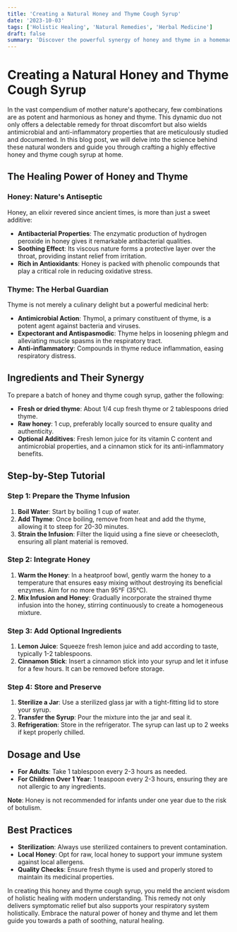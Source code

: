 ```yaml
---
title: 'Creating a Natural Honey and Thyme Cough Syrup'
date: '2023-10-03'
tags: ['Holistic Healing', 'Natural Remedies', 'Herbal Medicine']
draft: false
summary: 'Discover the powerful synergy of honey and thyme in a homemade cough syrup that soothes the throat and calms persistent coughs.'
---
```


# Creating a Natural Honey and Thyme Cough Syrup

In the vast compendium of mother nature's apothecary, few combinations are as potent and harmonious as honey and thyme. This dynamic duo not only offers a delectable remedy for throat discomfort but also wields antimicrobial and anti-inflammatory properties that are meticulously studied and documented. In this blog post, we will delve into the science behind these natural wonders and guide you through crafting a highly effective honey and thyme cough syrup at home.

## The Healing Power of Honey and Thyme

### Honey: Nature's Antiseptic

Honey, an elixir revered since ancient times, is more than just a sweet additive:
- **Antibacterial Properties**: The enzymatic production of hydrogen peroxide in honey gives it remarkable antibacterial qualities.
- **Soothing Effect**: Its viscous nature forms a protective layer over the throat, providing instant relief from irritation.
- **Rich in Antioxidants**: Honey is packed with phenolic compounds that play a critical role in reducing oxidative stress.

### Thyme: The Herbal Guardian

Thyme is not merely a culinary delight but a powerful medicinal herb:
- **Antimicrobial Action**: Thymol, a primary constituent of thyme, is a potent agent against bacteria and viruses.
- **Expectorant and Antispasmodic**: Thyme helps in loosening phlegm and alleviating muscle spasms in the respiratory tract.
- **Anti-inflammatory**: Compounds in thyme reduce inflammation, easing respiratory distress.

## Ingredients and Their Synergy

To prepare a batch of honey and thyme cough syrup, gather the following:

- **Fresh or dried thyme**: About 1/4 cup fresh thyme or 2 tablespoons dried thyme.
- **Raw honey**: 1 cup, preferably locally sourced to ensure quality and authenticity.
- **Optional Additives**: Fresh lemon juice for its vitamin C content and antimicrobial properties, and a cinnamon stick for its anti-inflammatory benefits.

## Step-by-Step Tutorial

### Step 1: Prepare the Thyme Infusion

1. **Boil Water**: Start by boiling 1 cup of water.
2. **Add Thyme**: Once boiling, remove from heat and add the thyme, allowing it to steep for 20-30 minutes.
3. **Strain the Infusion**: Filter the liquid using a fine sieve or cheesecloth, ensuring all plant material is removed.

### Step 2: Integrate Honey

1. **Warm the Honey**: In a heatproof bowl, gently warm the honey to a temperature that ensures easy mixing without destroying its beneficial enzymes. Aim for no more than 95°F (35°C).
2. **Mix Infusion and Honey**: Gradually incorporate the strained thyme infusion into the honey, stirring continuously to create a homogeneous mixture.

### Step 3: Add Optional Ingredients

1. **Lemon Juice**: Squeeze fresh lemon juice and add according to taste, typically 1-2 tablespoons.
2. **Cinnamon Stick**: Insert a cinnamon stick into your syrup and let it infuse for a few hours. It can be removed before storage.

### Step 4: Store and Preserve

1. **Sterilize a Jar**: Use a sterilized glass jar with a tight-fitting lid to store your syrup.
2. **Transfer the Syrup**: Pour the mixture into the jar and seal it.
3. **Refrigeration**: Store in the refrigerator. The syrup can last up to 2 weeks if kept properly chilled.

## Dosage and Use

- **For Adults**: Take 1 tablespoon every 2-3 hours as needed.
- **For Children Over 1 Year**: 1 teaspoon every 2-3 hours, ensuring they are not allergic to any ingredients.
  
**Note**: Honey is not recommended for infants under one year due to the risk of botulism.

## Best Practices

- **Sterilization**: Always use sterilized containers to prevent contamination.
- **Local Honey**: Opt for raw, local honey to support your immune system against local allergens.
- **Quality Checks**: Ensure fresh thyme is used and properly stored to maintain its medicinal properties.

In creating this honey and thyme cough syrup, you meld the ancient wisdom of holistic healing with modern understanding. This remedy not only delivers symptomatic relief but also supports your respiratory system holistically. Embrace the natural power of honey and thyme and let them guide you towards a path of soothing, natural healing.